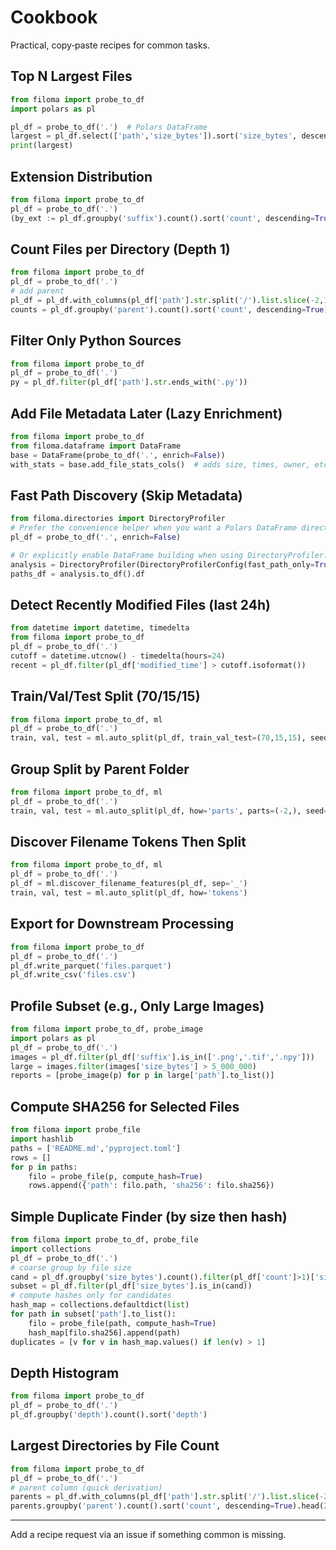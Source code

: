 # Cookbook

Practical, copy‑paste recipes for common tasks.

## Top N Largest Files
```python
from filoma import probe_to_df
import polars as pl

pl_df = probe_to_df('.')  # Polars DataFrame
largest = pl_df.select(['path','size_bytes']).sort('size_bytes', descending=True).head(10)
print(largest)
```

## Extension Distribution
```python
from filoma import probe_to_df
pl_df = probe_to_df('.')
(by_ext := pl_df.groupby('suffix').count().sort('count', descending=True).head(15))
```

## Count Files per Directory (Depth 1)
```python
from filoma import probe_to_df
pl_df = probe_to_df('.')
# add parent
pl_df = pl_df.with_columns(pl_df['path'].str.split('/').list.slice(-2,1).alias('parent'))
counts = pl_df.groupby('parent').count().sort('count', descending=True)
```

## Filter Only Python Sources
```python
from filoma import probe_to_df
pl_df = probe_to_df('.')
py = pl_df.filter(pl_df['path'].str.ends_with('.py'))
```

## Add File Metadata Later (Lazy Enrichment)
```python
from filoma import probe_to_df
from filoma.dataframe import DataFrame
base = DataFrame(probe_to_df('.', enrich=False))
with_stats = base.add_file_stats_cols()  # adds size, times, owner, etc.
```

## Fast Path Discovery (Skip Metadata)
```python
from filoma.directories import DirectoryProfiler
# Prefer the convenience helper when you want a Polars DataFrame directly:
pl_df = probe_to_df('.', enrich=False)

# Or explicitly enable DataFrame building when using DirectoryProfiler:
analysis = DirectoryProfiler(DirectoryProfilerConfig(fast_path_only=True, build_dataframe=True)).probe('.')
paths_df = analysis.to_df().df
```

## Detect Recently Modified Files (last 24h)
```python
from datetime import datetime, timedelta
from filoma import probe_to_df
pl_df = probe_to_df('.')
cutoff = datetime.utcnow() - timedelta(hours=24)
recent = pl_df.filter(pl_df['modified_time'] > cutoff.isoformat())
```

## Train/Val/Test Split (70/15/15)
```python
from filoma import probe_to_df, ml
pl_df = probe_to_df('.')
train, val, test = ml.auto_split(pl_df, train_val_test=(70,15,15), seed=42)
```

## Group Split by Parent Folder
```python
from filoma import probe_to_df, ml
pl_df = probe_to_df('.')
train, val, test = ml.auto_split(pl_df, how='parts', parts=(-2,), seed=42)
```

## Discover Filename Tokens Then Split
```python
from filoma import probe_to_df, ml
pl_df = probe_to_df('.')
pl_df = ml.discover_filename_features(pl_df, sep='_')
train, val, test = ml.auto_split(pl_df, how='tokens')
```

## Export for Downstream Processing
```python
from filoma import probe_to_df
pl_df = probe_to_df('.')
pl_df.write_parquet('files.parquet')
pl_df.write_csv('files.csv')
```

## Profile Subset (e.g., Only Large Images)
```python
from filoma import probe_to_df, probe_image
import polars as pl
pl_df = probe_to_df('.')
images = pl_df.filter(pl_df['suffix'].is_in(['.png','.tif','.npy']))
large = images.filter(images['size_bytes'] > 5_000_000)
reports = [probe_image(p) for p in large['path'].to_list()]
```

## Compute SHA256 for Selected Files
```python
from filoma import probe_file
import hashlib
paths = ['README.md','pyproject.toml']
rows = []
for p in paths:
    filo = probe_file(p, compute_hash=True)
    rows.append({'path': filo.path, 'sha256': filo.sha256})
```

## Simple Duplicate Finder (by size then hash)
```python
from filoma import probe_to_df, probe_file
import collections
pl_df = probe_to_df('.')
# coarse group by file size
cand = pl_df.groupby('size_bytes').count().filter(pl_df['count']>1)['size_bytes'].to_list()
subset = pl_df.filter(pl_df['size_bytes'].is_in(cand))
# compute hashes only for candidates
hash_map = collections.defaultdict(list)
for path in subset['path'].to_list():
    filo = probe_file(path, compute_hash=True)
    hash_map[filo.sha256].append(path)
duplicates = [v for v in hash_map.values() if len(v) > 1]
```

## Depth Histogram
```python
from filoma import probe_to_df
pl_df = probe_to_df('.')
pl_df.groupby('depth').count().sort('depth')
```

## Largest Directories by File Count
```python
from filoma import probe_to_df
pl_df = probe_to_df('.')
# parent column (quick derivation)
parents = pl_df.with_columns(pl_df['path'].str.split('/').list.slice(-2,1).alias('parent'))
parents.groupby('parent').count().sort('count', descending=True).head(20)
```

---
Add a recipe request via an issue if something common is missing.
